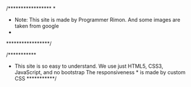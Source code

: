/*****************
*
* Note: This site is made by Programmer Rimon. And some images are taken from google
*
*****************/


/***********
* This site is so easy to understand. We use just HTML5, CSS3, JavaScript, and no bootstrap The responsiveness * is made by custom CSS
***********/